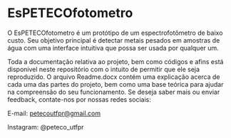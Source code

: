 # EsPETECOfotometro

O EsPETECOfotometro é um protótipo de um espectrofotômetro de baixo custo. Seu objetivo principal é detectar metais pesados em amostras de água com uma interface intuitiva que possa ser usada por qualquer um.

Toda a documentação relativa ao projeto, bem como códigos e afins está disponivel neste repositório com o intuito de permitir que ele seja reproduzido.
O arquivo Readme.docx contém uma explicação acerca de cada uma das partes do projeto, bem como uma base teórica para ajudar na compreensão do seu funcionamento.
Se deseja saber mais ou enviar feedback, contate-nos por nossas redes sociais:

E-mail: petecoutfpr@gmail.com

Instagram: @peteco_utfpr
